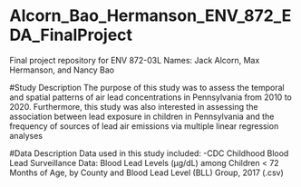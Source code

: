 # Alcorn_Bao_Hermanson_ENV_872_EDA_FinalProject
Final project repository for ENV 872-03L 
Names: Jack Alcorn, Max Hermanson, and Nancy Bao

#Study Description
The purpose of this study was to assess the temporal and spatial patterns of air lead concentrations in Pennsylvania from 2010 to 2020.
Furthermore, this study was also interested in assessing the association between lead exposure in children in Pennsylvania and the frequency of sources of lead air emissions via multiple linear regression analyses

#Data Description 
Data used in this study included: 
-CDC Childhood Blood Lead Surveillance Data: Blood Lead Levels (µg/dL) among Children < 72 Months of Age, by County and Blood Lead Level (BLL) Group, 2017 (.csv)

